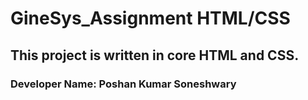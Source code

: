 # GineSys_Assignment HTML/CSS
## This project is written in core HTML and CSS.
### Developer Name: Poshan Kumar Soneshwary
